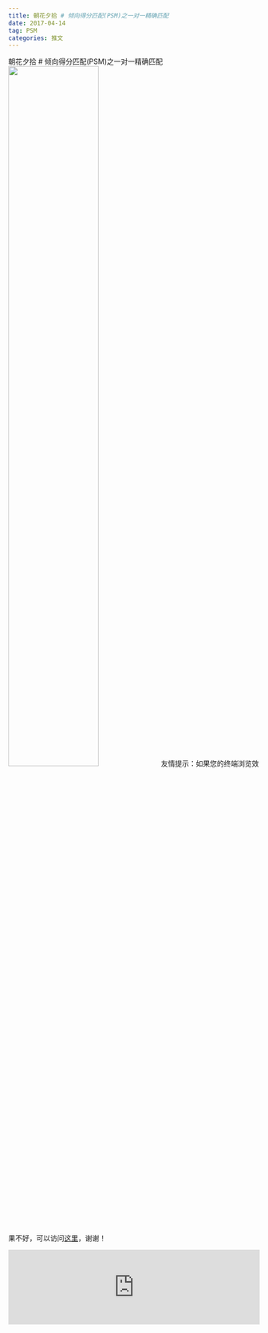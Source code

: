 ```yaml
---
title: 朝花夕拾 # 倾向得分匹配(PSM)之一对一精确匹配
date: 2017-04-14
tag: PSM
categories: 推文
---
```

朝花夕拾 # 倾向得分匹配(PSM)之一对一精确匹配
<img src="http://mmbiz.qpic.cn/mmbiz_png/ACviaWTBFxhbOia1RqFfR6ZzEYDDnxOdpP3Meb3T3g1iaJgDlQzKoJnibFcPhXIyhUpzLO15OicpqlHduUqqGsvW4fQ/0?wx_fmt.png" style="width: 60%; height: auto;"/><!--more-->
友情提示：如果您的终端浏览效果不好，可以访问[这里](https://stata-club.github.io/stata_article/2017-04-14.html)，谢谢！
<iframe src="https://stata-club.github.io/stata_article/2017-04-14.html" id="iframepage" frameborder="0" scrolling="no" marginheight="0" marginwidth="0" width="100%" onLoad="iFrameHeight()"></iframe>
<script type="text/javascript" language="javascript">
function iFrameHeight() {
var ifm= document.getElementById("iframepage");
var subWeb = document.frames ? document.frames["iframepage"].document : ifm.contentDocument;   
if(ifm != null && subWeb != null) {
 ifm.height = subWeb.body.scrollHeight;
} 
} 
</script> 
